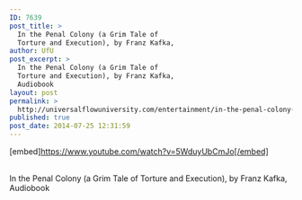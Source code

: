 ```yaml
---
ID: 7639
post_title: >
  In the Penal Colony (a Grim Tale of
  Torture and Execution), by Franz Kafka,
author: UfU
post_excerpt: >
  In the Penal Colony (a Grim Tale of
  Torture and Execution), by Franz Kafka,
  Audiobook
layout: post
permalink: >
  http://universalflowuniversity.com/entertainment/in-the-penal-colony-a-grim-tale-of-torture-and-execution-by-franz-kafka/
published: true
post_date: 2014-07-25 12:31:59
---
```

[embed]https://www.youtube.com/watch?v=5WduyUbCmJo[/embed]</br></br>
<p>In the Penal Colony (a Grim Tale of Torture and Execution), by Franz Kafka, Audiobook</p>